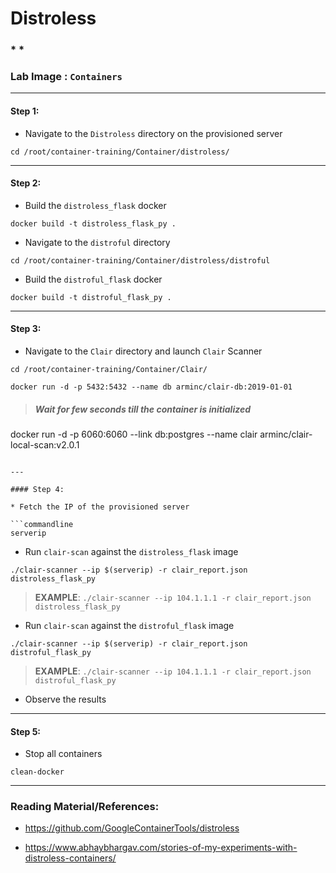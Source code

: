 # **Distroless**

### * *

### **Lab Image : `Containers`**

---

#### Step 1:

* Navigate to the `Distroless` directory on the provisioned server

```commandline
cd /root/container-training/Container/distroless/
```

---

#### Step 2:

* Build the `distroless_flask` docker

```commandline
docker build -t distroless_flask_py .
```

* Navigate to the `distroful` directory

```commandline
cd /root/container-training/Container/distroless/distroful
```

* Build the `distroful_flask` docker

```commandline
docker build -t distroful_flask_py .
```

---

#### Step 3:

* Navigate to the `Clair` directory and launch `Clair` Scanner

```commandline
cd /root/container-training/Container/Clair/
```
```commandline
docker run -d -p 5432:5432 --name db arminc/clair-db:2019-01-01
```

> ##### Wait for few seconds till the container is initialized

docker run -d -p 6060:6060 --link db:postgres --name clair arminc/clair-local-scan:v2.0.1
```

---

#### Step 4:

* Fetch the IP of the provisioned server

```commandline
serverip
```

* Run `clair-scan` against the `distroless_flask` image

```commandline
./clair-scanner --ip $(serverip) -r clair_report.json distroless_flask_py
```

> **EXAMPLE**: `./clair-scanner --ip 104.1.1.1 -r clair_report.json distroless_flask_py`

* Run `clair-scan` against the `distroful_flask` image

```commandline
./clair-scanner --ip $(serverip) -r clair_report.json distroful_flask_py
```

> **EXAMPLE**: `./clair-scanner --ip 104.1.1.1 -r clair_report.json distroful_flask_py`

* Observe the results

---

#### Step 5:

* Stop all containers

```commandline
clean-docker
```

---

### Reading Material/References:

* https://github.com/GoogleContainerTools/distroless

* https://www.abhaybhargav.com/stories-of-my-experiments-with-distroless-containers/